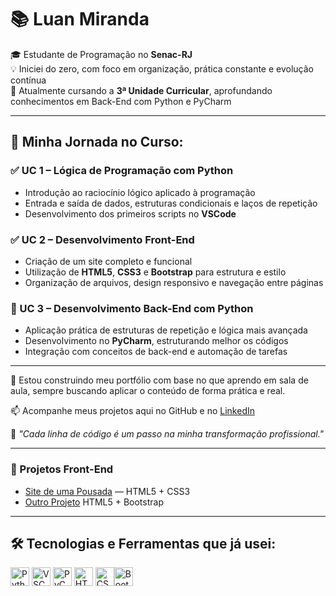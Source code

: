 
# 📚 Luan Miranda

🎓 Estudante de Programação no **Senac-RJ**  
💡 Iniciei do zero, com foco em organização, prática constante e evolução contínua  
🚀 Atualmente cursando a **3ª Unidade Curricular**, aprofundando conhecimentos em Back-End com Python e PyCharm

---

## 📘 Minha Jornada no Curso:

### ✅ UC 1 – **Lógica de Programação com Python**
- Introdução ao raciocínio lógico aplicado à programação
- Entrada e saída de dados, estruturas condicionais e laços de repetição
- Desenvolvimento dos primeiros scripts no **VSCode**

### ✅ UC 2 – **Desenvolvimento Front-End**
- Criação de um site completo e funcional
- Utilização de **HTML5**, **CSS3** e **Bootstrap** para estrutura e estilo
- Organização de arquivos, design responsivo e navegação entre páginas

### 🔄 UC 3 – **Desenvolvimento Back-End com Python**
- Aplicação prática de estruturas de repetição e lógica mais avançada
- Desenvolvimento no **PyCharm**, estruturando melhor os códigos
- Integração com conceitos de back-end e automação de tarefas

---

📌 Estou construindo meu portfólio com base no que aprendo em sala de aula, sempre buscando aplicar o conteúdo de forma prática e real.

📫 Acompanhe meus projetos aqui no GitHub e no [LinkedIn](https://www.linkedin.com/in/luan-miranda-58050b373/)

🧩 *"Cada linha de código é um passo na minha transformação profissional."*

---

### 🚀 Projetos Front-End

- [Site de uma Pousada](luanmirandati.github.io/Front-end) — HTML5 + CSS3   
- [Outro Projeto](https://luanmirandati.github.io/Front-end) HTML5 + Bootstrap


---
## 🛠️ Tecnologias e Ferramentas que já usei:

<img src="https://cdn.jsdelivr.net/gh/devicons/devicon/icons/python/python-original.svg" width="30" alt="Python"/> <img src="https://cdn.jsdelivr.net/gh/devicons/devicon/icons/vscode/vscode-original.svg" width="30" alt="VSCode"/> <img src="https://cdn.jsdelivr.net/gh/devicons/devicon/icons/pycharm/pycharm-original.svg" width="30" alt="PyCharm"/> <img src="https://cdn.jsdelivr.net/gh/devicons/devicon/icons/html5/html5-original.svg" width="30" alt="HTML5"/> <img src="https://cdn.jsdelivr.net/gh/devicons/devicon/icons/css3/css3-original.svg" width="30" alt="CSS3"/><img src="https://cdn.jsdelivr.net/gh/devicons/devicon/icons/bootstrap/bootstrap-original.svg" width="30" alt="Bootstrap"/>

